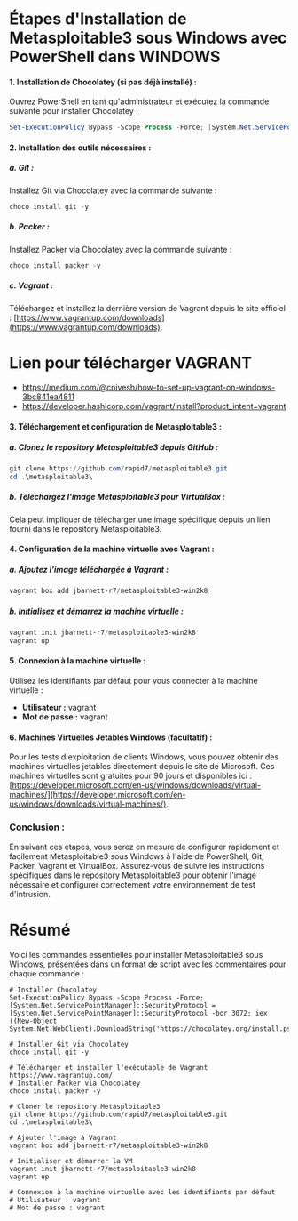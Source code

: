 # Étapes d'Installation de Metasploitable3 sous Windows avec PowerShell dans WINDOWS

#### 1. Installation de Chocolatey (si pas déjà installé) :

Ouvrez PowerShell en tant qu'administrateur et exécutez la commande suivante pour installer Chocolatey :

```powershell
Set-ExecutionPolicy Bypass -Scope Process -Force; [System.Net.ServicePointManager]::SecurityProtocol = [System.Net.ServicePointManager]::SecurityProtocol -bor 3072; iex ((New-Object System.Net.WebClient).DownloadString('https://chocolatey.org/install.ps1'))
```

#### 2. Installation des outils nécessaires :

##### a. Git :

Installez Git via Chocolatey avec la commande suivante :

```powershell
choco install git -y
```

##### b. Packer :

Installez Packer via Chocolatey avec la commande suivante :

```powershell
choco install packer -y
```

##### c. Vagrant :

Téléchargez et installez la dernière version de Vagrant depuis le site officiel : [https://www.vagrantup.com/downloads](https://www.vagrantup.com/downloads).

# Lien pour télécharger VAGRANT
- https://medium.com/@cnivesh/how-to-set-up-vagrant-on-windows-3bc841ea4811
- https://developer.hashicorp.com/vagrant/install?product_intent=vagrant

#### 3. Téléchargement et configuration de Metasploitable3 :

##### a. Clonez le repository Metasploitable3 depuis GitHub :

```powershell
git clone https://github.com/rapid7/metasploitable3.git
cd .\metasploitable3\
```

##### b. Téléchargez l'image Metasploitable3 pour VirtualBox :

Cela peut impliquer de télécharger une image spécifique depuis un lien fourni dans le repository Metasploitable3.

#### 4. Configuration de la machine virtuelle avec Vagrant :

##### a. Ajoutez l'image téléchargée à Vagrant :

```powershell
vagrant box add jbarnett-r7/metasploitable3-win2k8
```

##### b. Initialisez et démarrez la machine virtuelle :

```powershell
vagrant init jbarnett-r7/metasploitable3-win2k8
vagrant up
```

#### 5. Connexion à la machine virtuelle :

Utilisez les identifiants par défaut pour vous connecter à la machine virtuelle :

- **Utilisateur :** vagrant
- **Mot de passe :** vagrant

#### 6. Machines Virtuelles Jetables Windows (facultatif) :

Pour les tests d'exploitation de clients Windows, vous pouvez obtenir des machines virtuelles jetables directement depuis le site de Microsoft. Ces machines virtuelles sont gratuites pour 90 jours et disponibles ici : [https://developer.microsoft.com/en-us/windows/downloads/virtual-machines/](https://developer.microsoft.com/en-us/windows/downloads/virtual-machines/).

### Conclusion :

En suivant ces étapes, vous serez en mesure de configurer rapidement et facilement Metasploitable3 sous Windows à l'aide de PowerShell, Git, Packer, Vagrant et VirtualBox. Assurez-vous de suivre les instructions spécifiques dans le repository Metasploitable3 pour obtenir l'image nécessaire et configurer correctement votre environnement de test d'intrusion.

# Résumé
Voici les commandes essentielles pour installer Metasploitable3 sous Windows, présentées dans un format de script avec les commentaires pour chaque commande :

```plaintext
# Installer Chocolatey
Set-ExecutionPolicy Bypass -Scope Process -Force; [System.Net.ServicePointManager]::SecurityProtocol = [System.Net.ServicePointManager]::SecurityProtocol -bor 3072; iex ((New-Object System.Net.WebClient).DownloadString('https://chocolatey.org/install.ps1'))

# Installer Git via Chocolatey
choco install git -y

# Télécharger et installer l'exécutable de Vagrant
https://www.vagrantup.com/
# Installer Packer via Chocolatey
choco install packer -y

# Cloner le repository Metasploitable3
git clone https://github.com/rapid7/metasploitable3.git
cd .\metasploitable3\

# Ajouter l'image à Vagrant
vagrant box add jbarnett-r7/metasploitable3-win2k8

# Initialiser et démarrer la VM
vagrant init jbarnett-r7/metasploitable3-win2k8
vagrant up

# Connexion à la machine virtuelle avec les identifiants par défaut
# Utilisateur : vagrant
# Mot de passe : vagrant
```
